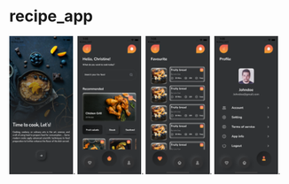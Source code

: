 # recipe_app

<!-- A new Flutter project.

## Getting Started

This project is a starting point for a Flutter application.

A few resources to get you started if this is your first Flutter project:

- [Lab: Write your first Flutter app](https://flutter.dev/docs/get-started/codelab)
- [Cookbook: Useful Flutter samples](https://flutter.dev/docs/cookbook)

For help getting started with Flutter, view our
[online documentation](https://flutter.dev/docs), which offers tutorials,
samples, guidance on mobile development, and a full API reference. -->



<img src="https://github.com/keyur70/food_app_ui/blob/main/assets/png/info_screen.png" alt="Home Screen" height="250"/>.  <img src="https://github.com/keyur70/food_app_ui/blob/main/assets/png/home_screen.png" alt="Home Screen" height="250"/>.  <img src="https://github.com/keyur70/food_app_ui/blob/main/assets/png/favourite_screen.png" alt="Home Screen" height="250"/>.   <img src="https://github.com/keyur70/food_app_ui/blob/main/assets/png/profile_screen.png" alt="Home Screen" height="250"/>. 
